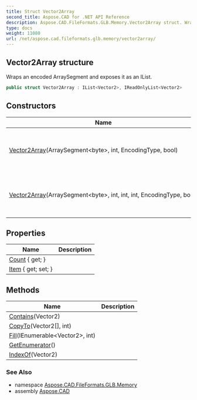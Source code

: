 ```yaml
---
title: Struct Vector2Array
second_title: Aspose.CAD for .NET API Reference
description: Aspose.CAD.FileFormats.GLB.Memory.Vector2Array struct. Wraps an encoded ArraySegment and exposes it as an IList
type: docs
weight: 11080
url: /net/aspose.cad.fileformats.glb.memory/vector2array/
---
```

## Vector2Array structure

Wraps an encoded ArraySegment and exposes it as an IList.

```csharp
public struct Vector2Array : IList<Vector2>, IReadOnlyList<Vector2>
```

## Constructors

| Name | Description |
| --- | --- |
| [Vector2Array](vector2array/#constructor)(ArraySegment&lt;byte&gt;, int, EncodingType, bool) | Initializes a new instance of the `Vector2Array` struct. |
| [Vector2Array](vector2array/#constructor_1)(ArraySegment&lt;byte&gt;, int, int, int, EncodingType, bool) | Initializes a new instance of the `Vector2Array` struct. |

## Properties

| Name | Description |
| --- | --- |
| [Count](../../aspose.cad.fileformats.glb.memory/vector2array/count/) { get; } |  |
| [Item](../../aspose.cad.fileformats.glb.memory/vector2array/item/) { get; set; } |  |

## Methods

| Name | Description |
| --- | --- |
| [Contains](../../aspose.cad.fileformats.glb.memory/vector2array/contains/)(Vector2) |  |
| [CopyTo](../../aspose.cad.fileformats.glb.memory/vector2array/copyto/)(Vector2[], int) |  |
| [Fill](../../aspose.cad.fileformats.glb.memory/vector2array/fill/)(IEnumerable&lt;Vector2&gt;, int) |  |
| [GetEnumerator](../../aspose.cad.fileformats.glb.memory/vector2array/getenumerator/)() |  |
| [IndexOf](../../aspose.cad.fileformats.glb.memory/vector2array/indexof/)(Vector2) |  |

### See Also

* namespace [Aspose.CAD.FileFormats.GLB.Memory](../../aspose.cad.fileformats.glb.memory/)
* assembly [Aspose.CAD](../../)


